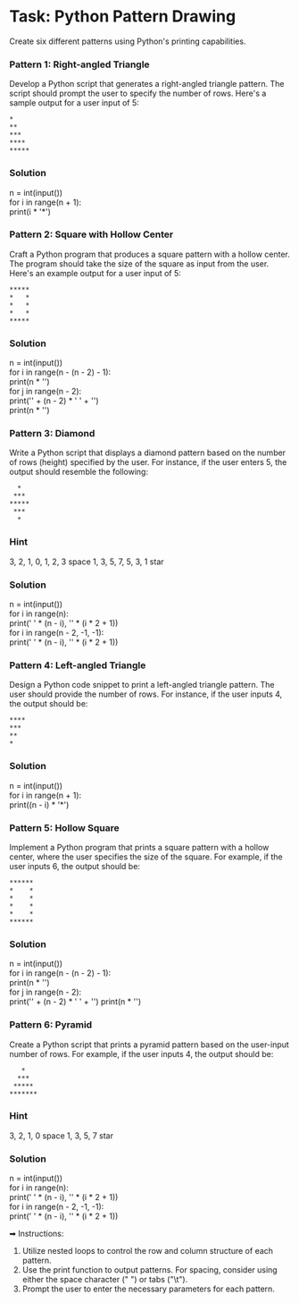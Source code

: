 # Task: Python Pattern Drawing

Create six different patterns using Python's printing capabilities.



### Pattern 1: Right-angled Triangle

Develop a Python script that generates a right-angled triangle pattern. The script should prompt the user to specify the number of rows. Here's a sample output for a user input of 5:

```
*
**
***
****
*****
```
### Solution
n = int(input())\
for i in range(n + 1):\
    print(i * '*')
 
### Pattern 2: Square with Hollow Center

Craft a Python program that produces a square pattern with a hollow center. The program should take the size of the square as input from the user. Here's an example output for a user input of 5:

```
*****
*   *
*   *
*   *
*****
```
### Solution
n = int(input())\
for i in range(n - (n - 2) - 1):\
    print(n * '')\
    for j in range(n - 2):\
        print('' + (n - 2) * ' ' + '')\
print(n * '')
  
### Pattern 3: Diamond

Write a Python script that displays a diamond pattern based on the number of rows (height) specified by the user. For instance, if the user enters 5, the output should resemble the following:

```
  *
 ***
*****
 ***
  *
```
### Hint
3, 2, 1, 0, 1, 2, 3 space
1, 3, 5, 7, 5, 3, 1 star
### Solution
n = int(input())\
for i in range(n):\
    print(' ' * (n - i), '' * (i * 2 + 1))\
for i in range(n - 2, -1, -1):\
    print(' ' * (n - i), '' * (i * 2 + 1))
 
### Pattern 4: Left-angled Triangle

Design a Python code snippet to print a left-angled triangle pattern. The user should provide the number of rows. For instance, if the user inputs 4, the output should be:

```
****
***
**
*
```
### Solution
n = int(input())\
for i in range(n + 1):\
    print((n - i) * '*')
 
### Pattern 5: Hollow Square

Implement a Python program that prints a square pattern with a hollow center, where the user specifies the size of the square. For example, if the user inputs 6, the output should be:

```
******
*    *
*    *
*    *
*    *
******
```
### Solution
n = int(input())\
for i in range(n - (n - 2) - 1):\
    print(n * '')\
    for j in range(n - 2):\
        print('' + (n - 2) * ' ' + '') print(n * '')
  
### Pattern 6: Pyramid

Create a Python script that prints a pyramid pattern based on the user-input number of rows. For example, if the user inputs 4, the output should be:

```
   *
  ***
 *****
*******
```
### Hint
3, 2, 1, 0 space
1, 3, 5, 7 star
### Solution
n = int(input())\
for i in range(n):\
    print(' ' * (n - i), '' * (i * 2 + 1))\
for i in range(n - 2, -1, -1):\
    print(' ' * (n - i), '' * (i * 2 + 1))
 
➡ Instructions:

1. Utilize nested loops to control the row and column structure of each pattern.
2. Use the print function to output patterns. For spacing, consider using either the space character (" ") or tabs ("\t").
3. Prompt the user to enter the necessary parameters for each pattern.
